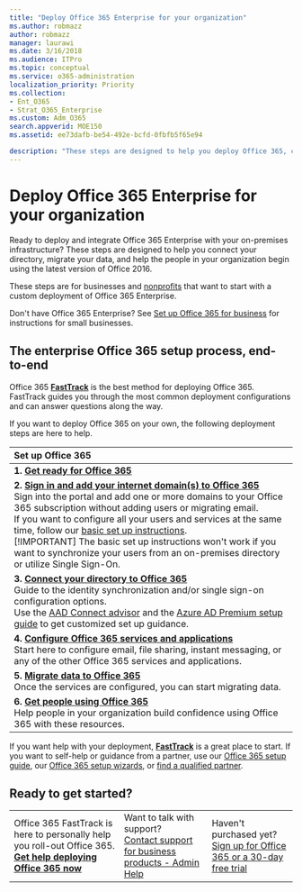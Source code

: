 ```yaml
---
title: "Deploy Office 365 Enterprise for your organization"
ms.author: robmazz
author: robmazz
manager: laurawi
ms.date: 3/16/2018
ms.audience: ITPro
ms.topic: conceptual
ms.service: o365-administration
localization_priority: Priority
ms.collection:
- Ent_O365
- Strat_O365_Enterprise
ms.custom: Adm_O365
search.appverid: MOE150
ms.assetid: ee73dafb-be54-492e-bcfd-0fbfb5f65e94

description: "These steps are designed to help you deploy Office 365, connect your Active Directory, migrate your data, and help the people in your organization begin using the latest version of Office 2016."
---
```


# Deploy Office 365 Enterprise for your organization

Ready to deploy and integrate Office 365 Enterprise with your on-premises infrastructure? These steps are designed to help you connect your directory, migrate your data, and help the people in your organization begin using the latest version of Office 2016.
  
These steps are for businesses and [nonprofits](https://go.microsoft.com/fwlink/?LinkId=627221) that want to start with a custom deployment of Office 365 Enterprise. 
  
Don't have Office 365 Enterprise? See [Set up Office 365 for business](https://support.office.com/article/6a3a29a0-e616-4713-99d1-15eda62d04fa) for instructions for small businesses. 
  
## The enterprise Office 365 setup process, end-to-end

Office 365 **[FastTrack](https://technet.microsoft.com/en-us/library/office-365-onboarding-benefit.aspx)** is the best method for deploying Office 365. FastTrack guides you through the most common deployment configurations and can answer questions along the way. 
 
If you want to deploy Office 365 on your own, the following deployment steps are here to help. 
 

|****Set up Office 365****|
|:-----|
|**1. [Get ready for Office 365](get-your-organization-ready.md)** <br/> |These tools and resources will help you get your network, directory, and end users ready for Office 365.
|**2. [Sign in and add your internet domain(s) to Office 365](https://portal.office.com/Domains/AddDomainWizard.aspx?Scenario=AdvancedSetup)** <br/> Sign into the portal and add one or more domains to your Office 365 subscription without adding users or migrating email.  <br/>  If you want to configure all your users and services at the same time, follow our [basic set up instructions](https://support.office.com/article/Set-up-Office-365-for-business-6a3a29a0-e616-4713-99d1-15eda62d04fa).  <br/> [!IMPORTANT] The basic set up instructions won't work if you want to synchronize your users from an on-premises directory or utilize Single Sign-On.
|**3. [Connect your directory to Office 365](https://support.office.com/article/Understanding-Office-365-Identity-and-Azure-Active-Directory-06a189e7-5ec6-4af2-94bf-a22ea225a7a9)** <br/> Guide to the identity synchronization and/or single sign-on configuration options.  <br/> Use the [AAD Connect advisor](https://aka.ms/aadconnectpwsync) and the [Azure AD Premium setup guide](https://aka.ms/aadpguidance) to get customized set up guidance.
|**4. [Configure Office 365 services and applications](configure-services-and-applications.md)** <br/> Start here to configure email, file sharing, instant messaging, or any of the other Office 365 services and applications.
| **5. [Migrate data to Office 365](migrate-data-to-office-365.md)** <br/> Once the services are configured, you can start migrating data.  <br/> |
|**6. [Get people using Office 365](https://support.office.com/article/Get-started-with-Office-365-for-business-d6466f0d-5d13-464a-adcb-00906ae87029)** <br/> Help people in your organization build confidence using Office 365 with these resources.
   
If you want help with your deployment, **[FastTrack](https://technet.microsoft.com/en-us/library/office-365-onboarding-benefit.aspx)** is a great place to start. If you want to self-help or guidance from a partner, use our [Office 365 setup guide](https://support.office.com/article/Set-up-Office-365-for-business-6a3a29a0-e616-4713-99d1-15eda62d04fa), our [Office 365 setup wizards](https://aka.ms/o365fasttrack), or [find a qualified partner](https://partnercenter.microsoft.com/en-us/pcv/search).
  
## Ready to get started?
<a name="__top"> </a>

||||
|:-----|:-----|:-----|
|Office 365 FastTrack is here to personally help you roll-out Office 365. <br> **[Get help deploying Office 365 now](https://technet.microsoft.com/en-us/library/office-365-onboarding-benefit.aspx)**  <br/> | Want to talk with support? <br> [Contact support for business products - Admin Help](https://support.office.com/article/32a17ca7-6fa0-4870-8a8d-e25ba4ccfd4b)  <br/> | Haven't purchased yet? <br> [Sign up for Office 365 or a 30-day free trial](https://products.office.com/en-us/business/office-365-enterprise-e3-business-software)  <br/>